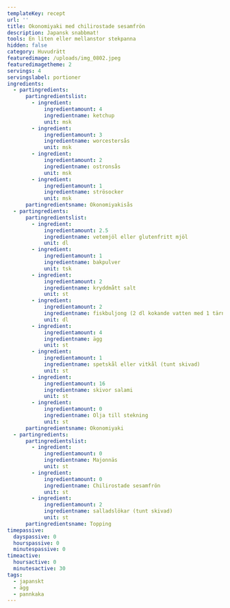 ```yaml
---
templateKey: recept
url: ''
title: Okonomiyaki med chilirostade sesamfrön
description: Japansk snabbmat!
tools: En liten eller mellanstor stekpanna
hidden: false
category: Huvudrätt
featuredimage: /uploads/img_0802.jpeg
featuredimagetheme: 2
servings: 4
servingslabel: portioner
ingredients:
  - partingredients:
      partingredientslist:
        - ingredient:
            ingredientamount: 4
            ingredientname: ketchup
            unit: msk
        - ingredient:
            ingredientamount: 3
            ingredientname: worcestersås
            unit: msk
        - ingredient:
            ingredientamount: 2
            ingredientname: ostronsås
            unit: msk
        - ingredient:
            ingredientamount: 1
            ingredientname: strösocker
            unit: msk
      partingredientsname: Okonomiyakisås
  - partingredients:
      partingredientslist:
        - ingredient:
            ingredientamount: 2.5
            ingredientname: vetemjöl eller glutenfritt mjöl
            unit: dl
        - ingredient:
            ingredientamount: 1
            ingredientname: bakpulver
            unit: tsk
        - ingredient:
            ingredientamount: 2
            ingredientname: kryddmått salt
            unit: st
        - ingredient:
            ingredientamount: 2
            ingredientname: fiskbuljong (2 dl kokande vatten med 1 tärning buljong)
            unit: dl
        - ingredient:
            ingredientamount: 4
            ingredientname: ägg
            unit: st
        - ingredient:
            ingredientamount: 1
            ingredientname: spetskål eller vitkål (tunt skivad)
            unit: st
        - ingredient:
            ingredientamount: 16
            ingredientname: skivor salami
            unit: st
        - ingredient:
            ingredientamount: 0
            ingredientname: Olja till stekning
            unit: st
      partingredientsname: Okonomiyaki
  - partingredients:
      partingredientslist:
        - ingredient:
            ingredientamount: 0
            ingredientname: Majonnäs
            unit: st
        - ingredient:
            ingredientamount: 0
            ingredientname: Chilirostade sesamfrön
            unit: st
        - ingredient:
            ingredientamount: 2
            ingredientname: salladslökar (tunt skivad)
            unit: st
      partingredientsname: Topping
timepassive:
  dayspassive: 0
  hourspassive: 0
  minutespassive: 0
timeactive:
  hoursactive: 0
  minutesactive: 30
tags:
  - japanskt
  - ägg
  - pannkaka
---
```


